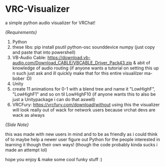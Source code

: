 # VRC-Visualizer
a simple python audio visualizer for VRChat!

_{Requirements}_

1. Python
2. these libs: pip install psutil python-osc sounddevice numpy   (just copy and paste that into powershell)
3. VB-Audio Cable: https://download.vb-audio.com/Download_CABLE/VBCABLE_Driver_Pack43.zip & abit of knowledge of audio routing (if anyone wants a tutorial on setting this up n such just ask and ill quickly make that for this entire visualilzer ma-bober :D)
4. Unity
5. create 11 animations for 0-1 with a blend tree and name it "LowHighF", "LowHighF1" and so on til LowHighF10 (if anyone wants this to also be just a Unitypackage i can do that aswell)
6. VRCFury: https://vrcfury.com/download(without using this the visualizer will look really out of wack for network users because vrchat devs are wack as always

_{Side Note}_ 

this was made with new users in mind and to be as friendly as i could think of to maybe help a newer user figure out Python for the people interested in learning it though their own ways! (though the code probably kinda sucks i made an attempt lol)

hope you enjoy & make some cool funky stuff :)
